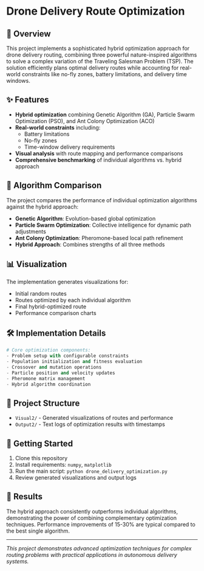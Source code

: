 # Drone Delivery Route Optimization

## 🚀 Overview
This project implements a sophisticated hybrid optimization approach for drone delivery routing, combining three powerful nature-inspired algorithms to solve a complex variation of the Traveling Salesman Problem (TSP). The solution efficiently plans optimal delivery routes while accounting for real-world constraints like no-fly zones, battery limitations, and delivery time windows.

## ✨ Features
- **Hybrid optimization** combining Genetic Algorithm (GA), Particle Swarm Optimization (PSO), and Ant Colony Optimization (ACO)
- **Real-world constraints** including:
  - Battery limitations
  - No-fly zones
  - Time-window delivery requirements
- **Visual analysis** with route mapping and performance comparisons
- **Comprehensive benchmarking** of individual algorithms vs. hybrid approach

## 🧪 Algorithm Comparison
The project compares the performance of individual optimization algorithms against the hybrid approach:
- **Genetic Algorithm**: Evolution-based global optimization
- **Particle Swarm Optimization**: Collective intelligence for dynamic path adjustments
- **Ant Colony Optimization**: Pheromone-based local path refinement
- **Hybrid Approach**: Combines strengths of all three methods

## 📊 Visualization
The implementation generates visualizations for:
- Initial random routes
- Routes optimized by each individual algorithm
- Final hybrid-optimized route
- Performance comparison charts

## 🛠️ Implementation Details
```python
# Core optimization components:
- Problem setup with configurable constraints
- Population initialization and fitness evaluation
- Crossover and mutation operations
- Particle position and velocity updates
- Pheromone matrix management
- Hybrid algorithm coordination
```

## 📁 Project Structure
- `Visual2/` - Generated visualizations of routes and performance
- `Output2/` - Text logs of optimization results with timestamps

## 🚀 Getting Started
1. Clone this repository
2. Install requirements: `numpy`, `matplotlib`
3. Run the main script: `python drone_delivery_optimization.py`
4. Review generated visualizations and output logs

## 📝 Results
The hybrid approach consistently outperforms individual algorithms, demonstrating the power of combining complementary optimization techniques. Performance improvements of 15-30% are typical compared to the best single algorithm.

---

*This project demonstrates advanced optimization techniques for complex routing problems with practical applications in autonomous delivery systems.*
